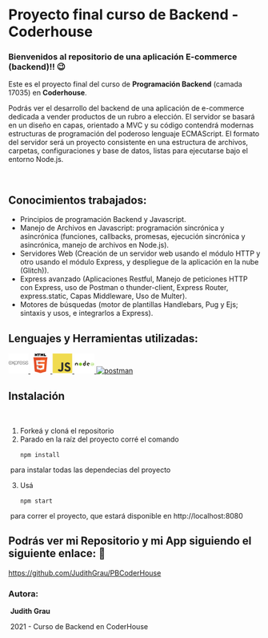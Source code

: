 # Proyecto final curso de Backend -Coderhouse
### Bienvenidos al repositorio de una aplicación E-commerce (backend)!! 😉
Este es el proyecto final del curso de **Programación Backend** (camada 17035) en **Coderhouse**.

Podrás ver el desarrollo del backend de una aplicación de e-commerce dedicada a vender productos de un rubro a elección.
El servidor se basará en un diseño en capas, orientado a MVC y su código contendrá modernas estructuras de programación del poderoso lenguaje ECMAScript.
El formato del servidor será un proyecto consistente en una estructura de archivos, carpetas, configuraciones y base de datos, listas para ejecutarse bajo el entorno Node.js.

​
## Conocimientos trabajados:

- Principios de programación Backend y Javascript.
- Manejo de Archivos en Javascript: programación sincrónica y asincrónica (funciones, callbacks, promesas, ejecución sincrónica y asincrónica, manejo de archivos en Node.js).
- Servidores Web (Creación de un servidor web usando el módulo HTTP y otro usando el módulo Express, y despliegue de la aplicación en la nube (Glitch)).
- Express avanzado (Aplicaciones Restful, Manejo de peticiones HTTP con Express, uso de Postman o thunder-client, Express Router, express.static, Capas Middleware, Uso de Multer).
- Motores de búsquedas (motor de plantillas Handlebars, Pug y Ejs; sintaxis y usos, e integrarlos a Express).


## Lenguajes y Herramientas utilizadas:
<p align="left">  <a href="https://expressjs.com" target="_blank"> <img src="https://raw.githubusercontent.com/devicons/devicon/master/icons/express/express-original-wordmark.svg" alt="express" width="40" height="40"/> </a>  <a href="https://www.w3.org/html/" target="_blank"> <img src="https://raw.githubusercontent.com/devicons/devicon/master/icons/html5/html5-original-wordmark.svg" alt="html5" width="40" height="40"/> </a> <a href="https://developer.mozilla.org/en-US/docs/Web/JavaScript" target="_blank"> <img src="https://raw.githubusercontent.com/devicons/devicon/master/icons/javascript/javascript-original.svg" alt="javascript" width="40" height="40"/> </a>  <a href="https://nodejs.org" target="_blank"> <img src="https://raw.githubusercontent.com/devicons/devicon/master/icons/nodejs/nodejs-original-wordmark.svg" alt="nodejs" width="40" height="40"/> </a> <a href="https://postman.com" target="_blank"> <img src="https://www.vectorlogo.zone/logos/getpostman/getpostman-icon.svg" alt="postman" width="40" height="40"/> </a>  </p>

## Instalación
​
1. Forkeá y cloná el repositorio
​
2. Parado en la raíz del proyecto corré el comando 
​
   ```
   npm install
   ```
​
para instalar todas las dependecias del proyecto

3. Usá 
​
   ```
   npm start
   ```
​
    para correr el proyecto, que estará disponible en http://localhost:8080
​
​

## Podrás ver mi Repositorio y mi App siguiendo el siguiente enlace: 🧐
https://github.com/JudithGrau/PBCoderHouse


### Autora:

​
**Judith Grau**

​
2021 - Curso de Backend en CoderHouse
